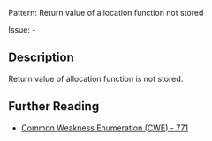 Pattern: Return value of allocation function not stored

Issue: -

## Description

Return value of allocation function is not stored.

## Further Reading

* [Common Weakness Enumeration (CWE) - 771](https://cwe.mitre.org/data/definitions/771.html)